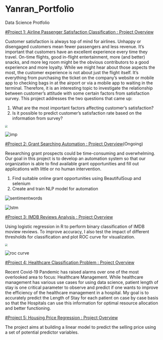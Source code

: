 # Yanran_Portfolio
Data Science Protfolio

[#Project 1: Airline Passenger Satisfaction Classification : Project Overview](https://github.com/irischu03/Airline-Passenger-Satisfaction-Classification/blob/main/README.md)

Customer satisfaction is always top of mind for airlines. Unhappy or disengaged customers mean fewer passengers and less revenue. It’s important that customers have an excellent experience every time they travel. On-time flights, good in-flight entertainment, more (and better) snacks, and more leg room might be the obvious contributors to a good experience and more loyalty.  While we might hear about those aspects the most, the customer experience is not about just the flight itself. It’s everything from purchasing the ticket on the company’s website or mobile app to checking bags in at the airport or via a mobile app to waiting in the terminal. Therefore, it is an interesting topic to investigate the relationship between customer’s attitude with some certain factors from satisfaction survey.
This project addresses the two questions that came up: 
1. What are the most important factors affecting customer’s satisfaction? 
2. Is it possible to predict customer’s satisfaction rate based on the information from survey? 

<img src="https://user-images.githubusercontent.com/72762392/100962728-e85bea80-34f2-11eb-9c55-3a885dc062f0.jpg" style="zoom:50%"/>

![imp](https://user-images.githubusercontent.com/72762392/100962564-869b8080-34f2-11eb-946a-26ef56765c09.jpg)

[#Project 2: Grant Searching Automation : Project Overview](https://github.com/irischu03/Grant-Searching/blob/main/README.md)(Ongoing)

Researching grant prospects could be time-consuming and overwhelming. Our goal in this project is to develop an automation system so that our organization is able to find available grant opportunities and fill out applications with little or no human intervention.

1. Find suitable online grant opportunities using BeautifulSoup and selenium
2. Create and train NLP model for automation

![sentimentwords](https://user-images.githubusercontent.com/72762392/97641823-2e1c2380-1a1a-11eb-863a-f85a3c729c43.JPG)

![lstm](https://user-images.githubusercontent.com/72762392/102027358-79438900-3d71-11eb-97bb-903893cb387b.JPG)


[#Project 3: IMDB Reviews Analysis : Project Overview](https://github.com/irischu03/IMDB-Reviews-Analysis/blob/main/README.md)

Using logistic regression in R to perform binary classification of IMDB moview reviews. To improve accuracy, I also test the impact of different thresholds for classification and plot ROC curve for visualization.

<img src="https://user-images.githubusercontent.com/72762392/97096411-ea03da00-1639-11eb-8298-67215becd382.JPG" style="zoom:50%"/>

![roc curve](https://user-images.githubusercontent.com/72762392/97096436-449d3600-163a-11eb-9a4c-e84417fb405f.JPG)

[#Project 4: Healthcare Classification Problem : Project Overview](https://github.com/irischu03/Healthcare-Classification-Problem/blob/main/README.md)

Recent Covid-19 Pandemic has raised alarms over one of the most overlooked area to focus: Healthcare Management. While healthcare management has various use cases for using data science, patient length of stay is one critical parameter to observe and predict if one wants to improve the efficiency of the healthcare management in a hospital.
My goal is to accurately predict the Length of Stay for each patient on case by case basis so that the Hospitals can use this information for optimal resource allocation and better functioning. 

[#Project 5: Housing Price Regression : Project Overview](https://github.com/irischu03/Housing-Price-Regression-Model/blob/main/README.md)

The project aims at building a linear model to predict the selling price using a set of potential predictor variables.

